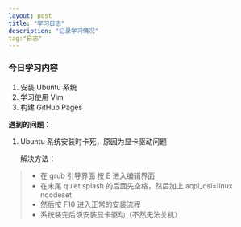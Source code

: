 ```yaml
---
layout: post
title: "学习日志"
description: "记录学习情况"
tag:"日志"
---
```




### 今日学习内容

1. 安装 Ubuntu 系统
2. 学习使用 Vim
3. 构建 GitHub Pages

**遇到的问题：**

1. Ubuntu 系统安装时卡死，原因为显卡驱动问题

   解决方法：

> * 在 grub 引导界面 按 E 进入编辑界面
> * 在末尾 quiet splash 的后面先空格，然后加上 acpi_osi=linux noodeset
> * 然后按 F10 进入正常的安装流程
> * 系统装完后须安装显卡驱动（不然无法关机）